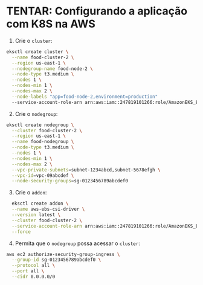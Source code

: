 # TENTAR: Configurando a aplicação com K8S na AWS

1. Crie o `cluster`:

```bash
eksctl create cluster \
  --name food-cluster-2 \
  --region us-east-1 \
  --nodegroup-name food-node-2 \
  --node-type t3.medium \
  --nodes 1 \
  --nodes-min 1 \
  --nodes-max 2 \
  --node-labels "app=food-node-2,environment=production"
  --service-account-role-arn arn:aws:iam::247819101266:role/AmazonEKS_EBS_CSI_DriverRole \
```

2. Crie o `nodegroup`:

```bash
eksctl create nodegroup \
  --cluster food-cluster-2 \
  --region us-east-1 \
  --name food-nodegroup \
  --node-type t3.medium \
  --nodes 1 \
  --nodes-min 1 \
  --nodes-max 2 \
  --vpc-private-subnets=subnet-1234abcd,subnet-5678efgh \
  --vpc-id=vpc-09abcdef \
  --node-security-groups=sg-0123456789abcdef0
  ```

3. Crie o `addon`:

```bash
  eksctl create addon \
  --name aws-ebs-csi-driver \
  --version latest \
  --cluster food-cluster-2 \
  --service-account-role-arn arn:aws:iam::247819101266:role/AmazonEKS_EBS_CSI_DriverRole \
  --force
  ```

4. Permita que o `nodegroup` possa acessar o `cluster`:

```bash
aws ec2 authorize-security-group-ingress \
  --group-id sg-0123456789abcdef0 \
  --protocol all \
  --port all \
  --cidr 0.0.0.0/0
```
